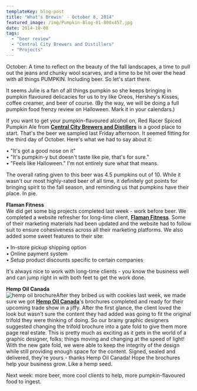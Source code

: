 ```yaml
---
templateKey: blog-post
title: "What's Brewin' - October 8, 2014"
featured_image: /img/Pumpkin-Blog-01-800x457.jpg
date: 2014-10-08
tags:
  - "beer review"
  - "Central City Brewers and Distillers"
  - "Projects"
---
```


October: A time to reflect on the beauty of the fall landscapes, a time to pull out the jeans and chunky wool scarves, and a time to be hit over the head with all things PUMPKIN. Including beer. So let's start there.

It seems Julie is a fan of all things pumpkin so she keeps bringing in pumpkin flavoured delicacies for us to try like Oreos, Hershey's Kisses, coffee creamer, and beer of course. (By the way, we will be doing a full pumpkin food frenzy review on Halloween. Mark it in your calendars.)

If you want to get your pumpkin-flavoured alcohol on, Red Racer Spiced Pumpkin Ale from **[Central City Brewers and Distillers](http://centralcitybrewing.com/)** is a good place to start. That's the beer we sampled last Friday afternoon. It seemed fitting for the third day of October. Here's what we had to say about it:

• "It's got a good nose on it"  
• "It's pumpkin-y but doesn't taste like pie, that's for sure."  
• "Feels like Halloween." I'm not entirely sure what that means.

The overall rating given to this beer was 4.5 pumpkins out of 10. While it wasn't our most highly-rated beer of all time, it definitely got points for bringing spirit to the fall season, and reminding us that pumpkins have their place. In pie.

**Flaman Fitness**  
We did get some big projects completed last week - work before beer. We completed a website refresher for long-time client, **[Flaman Fitness](http://www.flamanfitness.com)**. Some of their marketing materials had been updated and the website had to follow suit to ensure cohesiveness across all their marketing platforms. We also added some sweet features to their site:

• In-store pickup shipping option  
• Online payment system  
• Setup product discounts specific to certain companies

It's always nice to work with long-time clients - you know the business well and can jump right in with both feet to get the work done.

**Hemp Oil Canada**  
![hemp oil brochure](/img/hemp-oil-brochure-582x1024.jpg)After they bribed us with cookies last week, we made sure we got [**Hemp Oil Canada**](http://www.hempoilcan.com/)'s brochures completed and ready for their upcoming trade show in a jiffy. After the first glance, the client loved the look but wasn't sure the content they had added was going to fit the original trifold they were thinking of doing. So our brainy graphic designers suggested changing the trifold brochure into a gate fold to give them more page real estate. This is pretty much as exciting as it gets in the world of a graphic designer, folks; things moving and changing at the speed of light! With the new gate fold, we were able to keep the integrity of the design while still providing enough space for the content. Signed, sealed and delivered, they're yours - thanks Hemp Oil Canada! Hope the brochures help your business grow. Like a hemp seed.

Next week: more beer, more cool clients to help, more pumpkin-flavoured food to ingest.